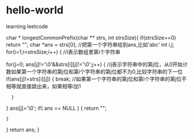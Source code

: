 # hello-world
learning leetcode 


char * longestCommonPrefix(char ** strs, int strsSize){
   if(strsSize==0)
   return "";
   char *ans = strs[0];  //把第一个字符串给到ans,比如'abc'
   int i,j;
   for(i=1;i<strsSize;i++)
   {         //i表示数组里第i个字符串
                 
   for(j=0; ans[j]!='\0'&&strs[i][j]!='\0';j++) 
   {   //j表示字符串中的第j位，从0开始计数如果第一个字符串的第j位和第i个字符串的第j位都不为0,比较字符串的下一位
   if(ans[j]!=strs[i][j])
      {
       break;       //如果第一个字符串的第j位和第i个字符串的第j位不相等就直接跳出来，如果相等i加1

      }
   }
    ans[j]='\0'; 
    if( ans == NULL )
    {
        return "";

    }
   }
    return ans;
}

